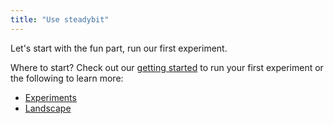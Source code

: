 ```yaml
---
title: "Use steadybit"
---
```


Let's start with the fun part, run our first experiment.

Where to start? Check out our [getting started](getting-started) to run your first experiment or the following to learn more:

- [Experiments](use/10-experiments)
- [Landscape](use/20-img-landscape)

